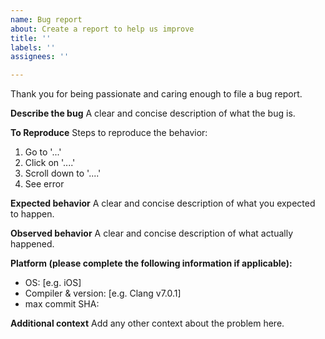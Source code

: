 ```yaml
---
name: Bug report
about: Create a report to help us improve
title: ''
labels: ''
assignees: ''

---
```


Thank you for being passionate and caring enough to file a bug report.

**Describe the bug**
A clear and concise description of what the bug is.

**To Reproduce**
Steps to reproduce the behavior:
1. Go to '...'
2. Click on '....'
3. Scroll down to '....'
4. See error

**Expected behavior**
A clear and concise description of what you expected to happen.

**Observed behavior**
A clear and concise description of what actually happened.

**Platform (please complete the following information if applicable):**
 - OS: [e.g. iOS]
 - Compiler & version: [e.g. Clang v7.0.1]
 - max commit SHA:

**Additional context**
Add any other context about the problem here.
